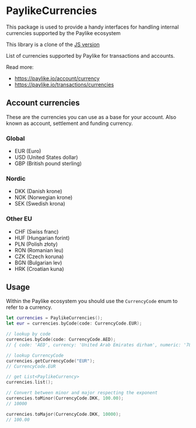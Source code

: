 # PaylikeCurrencies

This package is used to provide a handy interfaces for handling internal currencies supported by the Paylike ecosystem

This library is a clone of the [JS version](https://github.com/paylike/currencies)

List of currencies supported by Paylike for transactions and accounts.

Read more:

* https://paylike.io/account/currency
* https://paylike.io/transactions/currencies

## Account currencies

These are the currencies you can use as a base for your account. Also known as
account, settlement and funding currency.

### Global

- EUR (Euro)
- USD (United States dollar)
- GBP (British pound sterling)

### Nordic

- DKK (Danish krone)
- NOK (Norwegian krone)
- SEK (Swedish krona)

### Other EU

- CHF (Swiss franc)
- HUF (Hungarian forint)
- PLN (Polish złoty)
- RON (Romanian leu)
- CZK (Czech koruna)
- BGN (Bulgarian lev)
- HRK (Croatian kuna)

## Usage

Within the Paylike ecosystem you should use the `CurrencyCode` enum to refer to a currency.

```swift
let currencies = PaylikeCurrencies();
let eur = currencies.byCode(code: CurrencyCode.EUR);

// lookup by code
currencies.byCode(code: CurrencyCode.AED);
// { code: 'AED', currency: 'United Arab Emirates dirham', numeric: '784' }

// lookup CurrencyCode
currencies.getCurrencyCode("EUR");
// CurrencyCode.EUR

// get List<PaylikeCurrency>
currencies.list();

// Convert between minor and major respecting the exponent
currencies.toMinor(CurrencyCode.DKK, 100.00);
// 10000

currencies.toMajor(CurrencyCode.DKK, 10000);
// 100.00
```
